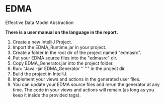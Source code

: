 # EDMA
Effective Data Model Abstraction

**There is a user manual on the language in the report.**

1. Create a new IntelliJ Project.
1. Import the EDMA_Runtime.jar in your project.
1. Create a folder in the root dir of the project named \"edmasrc\".
1. Put your EDMA source files into the \"edmasrc\" dir.
1. Copy EDMA_Generator.jar into the project folder.
1. Run: "Java -jar EDMA_Generator '<ProjectName>' '<package>'" in the project dir.
1. Build the project in IntelliJ.
1. Implement your views and actions in the generated user files.
1. You can update your EDMA source files and rerun the generator at any time.
   The code in your views and actions will remain (as long as you keep it
   inside the provided tags).
	
	

